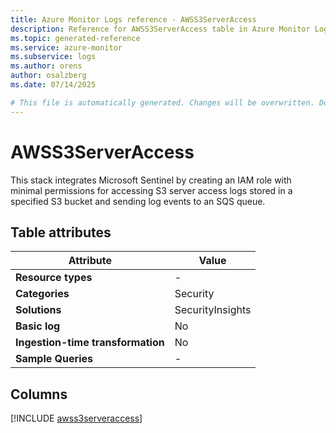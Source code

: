 ```yaml
---
title: Azure Monitor Logs reference - AWSS3ServerAccess
description: Reference for AWSS3ServerAccess table in Azure Monitor Logs.
ms.topic: generated-reference
ms.service: azure-monitor
ms.subservice: logs
ms.author: orens
author: osalzberg
ms.date: 07/14/2025

# This file is automatically generated. Changes will be overwritten. Do not change this file directly.
---
```


# AWSS3ServerAccess

This stack integrates Microsoft Sentinel by creating an IAM role with minimal permissions for accessing S3 server access logs stored in a specified S3 bucket and sending log events to an SQS queue.


## Table attributes

|Attribute|Value|
|---|---|
|**Resource types**|-|
|**Categories**|Security|
|**Solutions**| SecurityInsights|
|**Basic log**|No|
|**Ingestion-time transformation**|No|
|**Sample Queries**|-|



## Columns
  
[!INCLUDE [awss3serveraccess](~/reusable-content/ce-skilling/azure/includes/azure-monitor/reference/tables/awss3serveraccess-include.md)]
